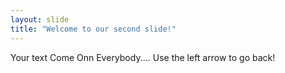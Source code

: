 ```yaml
---
layout: slide
title: "Welcome to our second slide!"
---
```

Your text   Come Onn Everybody....
Use the left arrow to go back!
